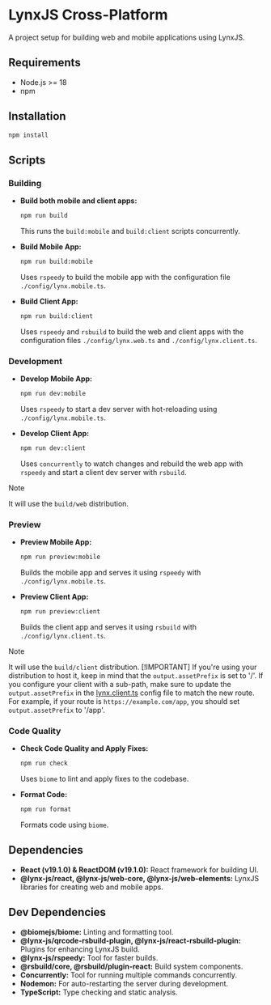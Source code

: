 # LynxJS Cross-Platform

A project setup for building web and mobile applications using LynxJS.

## Requirements

- Node.js >= 18
- npm

## Installation

```sh
npm install
```

## Scripts

### Building

- **Build both mobile and client apps:**

  ```sh
  npm run build
  ```

  This runs the `build:mobile` and `build:client` scripts concurrently.

- **Build Mobile App:**

  ```sh
  npm run build:mobile
  ```

  Uses `rspeedy` to build the mobile app with the configuration file `./config/lynx.mobile.ts`.

- **Build Client App:**

  ```sh
  npm run build:client
  ```

  Uses `rspeedy` and `rsbuild` to build the web and client apps with the configuration files `./config/lynx.web.ts` and `./config/lynx.client.ts`.

### Development

- **Develop Mobile App:**

  ```sh
  npm run dev:mobile
  ```

  Uses `rspeedy` to start a dev server with hot-reloading using `./config/lynx.mobile.ts`.

- **Develop Client App:**

  ```sh
  npm run dev:client
  ```

  Uses `concurrently` to watch changes and rebuild the web app with `rspeedy` and start a client dev server with `rsbuild`.

> [!NOTE]
> It will use the `build/web` distribution.

### Preview

- **Preview Mobile App:**

  ```sh
  npm run preview:mobile
  ```

  Builds the mobile app and serves it using `rspeedy` with `./config/lynx.mobile.ts`.

- **Preview Client App:**

  ```sh
  npm run preview:client
  ```

  Builds the client app and serves it using `rsbuild` with `./config/lynx.client.ts`.

> [!NOTE]
> It will use the `build/client` distribution.
> [!IMPORTANT]
> If you're using your distribution to host it, keep in mind that the `output.assetPrefix` is set to '/'. If you configure your client with a sub-path, make sure to update the `output.assetPrefix` in the [lynx.client.ts](./config/lynx.client.ts) config file to match the new route.
> For example, if your route is `https://example.com/app`, you should set `output.assetPrefix` to '/app'.

### Code Quality

- **Check Code Quality and Apply Fixes:**

  ```sh
  npm run check
  ```

  Uses `biome` to lint and apply fixes to the codebase.

- **Format Code:**

  ```sh
  npm run format
  ```

  Formats code using `biome`.

## Dependencies

- **React (v19.1.0) & ReactDOM (v19.1.0):** React framework for building UI.
- **@lynx-js/react, @lynx-js/web-core, @lynx-js/web-elements:** LynxJS libraries for creating web and mobile apps.

## Dev Dependencies

- **@biomejs/biome:** Linting and formatting tool.
- **@lynx-js/qrcode-rsbuild-plugin, @lynx-js/react-rsbuild-plugin:** Plugins for enhancing LynxJS build.
- **@lynx-js/rspeedy:** Tool for faster builds.
- **@rsbuild/core, @rsbuild/plugin-react:** Build system components.
- **Concurrently:** Tool for running multiple commands concurrently.
- **Nodemon:** For auto-restarting the server during development.
- **TypeScript:** Type checking and static analysis.
